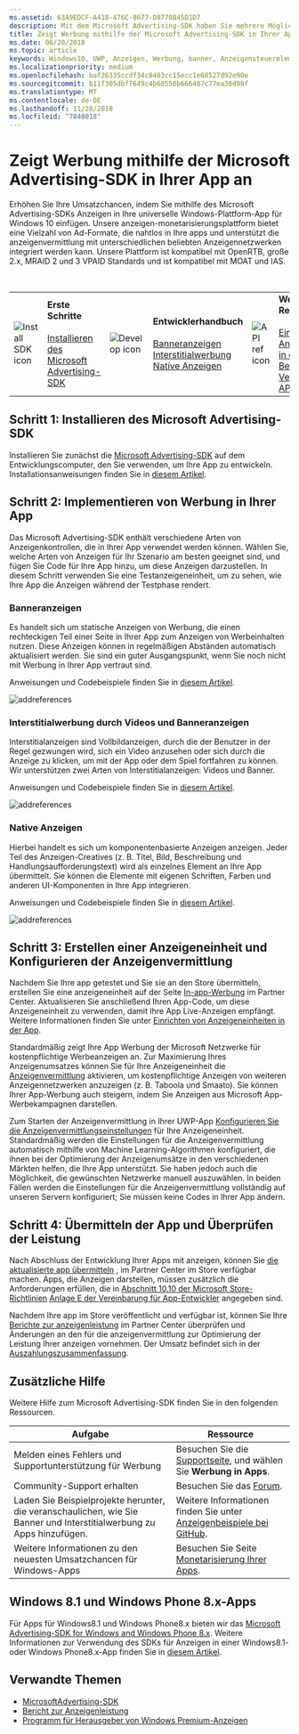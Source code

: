 ```yaml
---
ms.assetid: 63A9EDCF-A418-476C-8677-D8770B45D1D7
description: Mit dem Microsoft Advertising-SDK haben Sie mehrere Möglichkeiten zur Monetarisierung Ihrer App mit Anzeigen.
title: Zeigt Werbung mithilfe der Microsoft Advertising-SDK in Ihrer App an
ms.date: 06/20/2018
ms.topic: article
keywords: Windows10, UWP, Anzeigen, Werbung, banner, Anzeigensteuerelement,Interstitial
ms.localizationpriority: medium
ms.openlocfilehash: baf26335ccdf34c8403cc15ecc1e68527d92e90e
ms.sourcegitcommit: b11f305dbf7649c4b68550b666487c77ea30d98f
ms.translationtype: MT
ms.contentlocale: de-DE
ms.lasthandoff: 11/28/2018
ms.locfileid: "7848018"
---
```

# <a name="display-ads-in-your-app-with-the-microsoft-advertising-sdk"></a>Zeigt Werbung mithilfe der Microsoft Advertising-SDK in Ihrer App an

Erhöhen Sie Ihre Umsatzchancen, indem Sie mithilfe des Microsoft Advertising-SDKs Anzeigen in Ihre universelle Windows-Plattform-App für Windows 10 einfügen. Unsere anzeigen-monetarisierungsplattform bietet eine Vielzahl von Ad-Formate, die nahtlos in Ihre apps und unterstützt die anzeigenvermittlung mit unterschiedlichen beliebten Anzeigennetzwerken integriert werden kann. Unsere Plattform ist kompatibel mit OpenRTB, große 2.x, MRAID 2 und 3 VPAID Standards und ist kompatibel mit MOAT und IAS. 

<br/>

<table style="border: none !important;">
<colgroup>
<col width="10%" />
<col width="23%" />
<col width="10%" />
<col width="23%" />
<col width="10%" />
<col width="23%" />
</colgroup>
<tbody>
<tr>
<td align="left"><img src="images/install-sdk.png" alt="Install SDK icon" /></td>
<td align="left"><b>Erste Schritte</b><br/><br/>
    <a href="http://aka.ms/ads-sdk-uwp">Installieren des Microsoft Advertising-SDK</a>
</td>
<td align="left"><img src="images/write-code.png" alt="Develop icon" /></td>
<td align="left"><b>Entwicklerhandbuch</b><br/><br/>
    <a href="banner-ads.md">Banneranzeigen</a>
    <br/>
    <a href="interstitial-ads.md">Interstitialwerbung</a>
    <br/>
    <a href="native-ads.md">Native Anzeigen</a>
    </td>
<td align="left"><img src="images/api-reference.png" alt="API ref icon" /></td>
<td align="left"><b>Weitere Ressourcen</b><br/><br/>
    <a href="set-up-ad-units-in-your-app.md">Einrichten von Anzeigenblöcken in der App</a>
    <br/>
    <a href="best-practices-for-ads-in-apps.md">Bewährte Verfahren</a>
    <br/>
    <a href="https://msdn.microsoft.com/en-us/library/windows/apps/mt691884.aspx">API-Referenz</a>
    </td>
</tr>
</tbody>
</table>

## <a name="step-1-install-the-microsoft-advertising-sdk"></a>Schritt 1: Installieren des Microsoft Advertising-SDK

Installieren Sie zunächst die [Microsoft Advertising-SDK](http://aka.ms/ads-sdk-uwp) auf dem Entwicklungscomputer, den Sie verwenden, um Ihre App zu entwickeln. Installationsanweisungen finden Sie in [diesem Artikel](install-the-microsoft-advertising-libraries.md).

## <a name="step-2-implement-ads-in-your-app"></a>Schritt 2: Implementieren von Werbung in Ihrer App

Das Microsoft Advertising-SDK enthält verschiedene Arten von Anzeigenkontrollen, die in Ihrer App verwendet werden können. Wählen Sie, welche Arten von Anzeigen für Ihr Szenario am besten geeignet sind, und fügen Sie Code für Ihre App hinzu, um diese Anzeigen darzustellen. In diesem Schritt verwenden Sie eine Testanzeigeneinheit, um zu sehen, wie Ihre App die Anzeigen während der Testphase rendert.

### <a name="banner-ads"></a>Banneranzeigen

Es handelt sich um statische Anzeigen von Werbung, die einen rechteckigen Teil einer Seite in Ihrer App zum Anzeigen von Werbeinhalten nutzen. Diese Anzeigen können in regelmäßigen Abständen automatisch aktualisiert werden. Sie sind ein guter Ausgangspunkt, wenn Sie noch nicht mit Werbung in Ihrer App vertraut sind.

Anweisungen und Codebeispiele finden Sie in [diesem Artikel](adcontrol-in-xaml-and--net.md).

![addreferences](images/banner-ad.png)

### <a name="interstitial-video-and-interstitial-banner-ads"></a>Interstitialwerbung durch Videos und Banneranzeigen

Interstitialanzeigen sind Vollbildanzeigen, durch die der Benutzer in der Regel gezwungen wird, sich ein Video anzusehen oder sich durch die Anzeige zu klicken, um mit der App oder dem Spiel fortfahren zu können. Wir unterstützen zwei Arten von Interstitialanzeigen: Videos und Banner.

Anweisungen und Codebeispiele finden Sie in [diesem Artikel](interstitial-ads.md).

![addreferences](images/interstitial-ad.png)

### <a name="native-ads"></a>Native Anzeigen

Hierbei handelt es sich um komponentenbasierte Anzeigen anzeigen. Jeder Teil des Anzeigen-Creatives (z. B. Titel, Bild, Beschreibung und Handlungsaufforderungstext) wird als einzelnes Element an Ihre App übermittelt. Sie können die Elemente mit eigenen Schriften, Farben und anderen UI-Komponenten in Ihre App integrieren.

Anweisungen und Codebeispiele finden Sie in [diesem Artikel](native-ads.md).

![addreferences](images/native-ad.png)

<span id="ad-mediation"/>

## <a name="step-3-create-an-ad-unit-and-configure-mediation"></a>Schritt 3: Erstellen einer Anzeigeneinheit und Konfigurieren der Anzeigenvermittlung

Nachdem Sie Ihre app getestet und Sie sie an den Store übermitteln, erstellen Sie eine anzeigeneinheit auf der Seite [In-app-Werbung](../publish/in-app-ads.md) im Partner Center. Aktualisieren Sie anschließend Ihren App-Code, um diese Anzeigeneinheit zu verwenden, damit Ihre App Live-Anzeigen empfängt. Weitere Informationen finden Sie unter [Einrichten von Anzeigeneinheiten in der App](set-up-ad-units-in-your-app.md#live-ad-units).

Standardmäßig zeigt Ihre App Werbung der Microsoft Netzwerke für kostenpflichtige Werbeanzeigen an. Zur Maximierung Ihres Anzeigenumsatzes können Sie für Ihre Anzeigeneinheit die [Anzeigenvermittlung](ad-mediation-service.md) aktivieren, um kostenpflichtige Anzeigen von weiteren Anzeigennetzwerken anzuzeigen (z. B. Taboola und Smaato). Sie können Ihrer App-Werbung auch steigern, indem Sie Anzeigen aus Microsoft App-Werbekampagnen darstellen.

Zum Starten der Anzeigenvermittlung in Ihrer UWP-App [Konfigurieren Sie die Anzeigenvermittlungseinstellungen](../publish/in-app-ads.md#mediation-settings) für Ihre Anzeigeneinheit. Standardmäßig werden die Einstellungen für die Anzeigenvermittlung automatisch mithilfe von Machine Learning-Algorithmen konfiguriert, die ihnen bei der Optimierung der Anzeigenumsätze in den verschiedenen Märkten helfen, die Ihre App unterstützt. Sie haben jedoch auch die Möglichkeit, die gewünschten Netzwerke manuell auszuwählen. In beiden Fällen werden die Einstellungen für die Anzeigenvermittlung vollständig auf unseren Servern konfiguriert; Sie müssen keine Codes in Ihrer App ändern.    

## <a name="step-4-submit-your-app-and-review-performance"></a>Schritt 4: Übermitteln der App und Überprüfen der Leistung

Nach Abschluss der Entwicklung Ihrer Apps mit anzeigen, können Sie [die aktualisierte app übermitteln](https://docs.microsoft.com/windows/uwp/publish/app-submissions) , im Partner Center im Store verfügbar machen. Apps, die Anzeigen darstellen, müssen zusätzlich die Anforderungen erfüllen, die in [Abschnitt 10.10 der Microsoft Store-Richtlinien](https://docs.microsoft.com/legal/windows/agreements/store-policies#1010-advertising-conduct-and-content) [Anlage E der Vereinbarung für App-Entwickler](https://docs.microsoft.com/legal/windows/agreements/app-developer-agreement) angegeben sind.

Nachdem Ihre app im Store veröffentlicht und verfügbar ist, können Sie Ihre [Berichte zur anzeigenleistung](../publish/advertising-performance-report.md) im Partner Center überprüfen und Änderungen an den für die anzeigenvermittlung zur Optimierung der Leistung Ihrer anzeigen vornehmen. Der Umsatz befindet sich in der [Auszahlungszusammenfassung](../publish/payout-summary.md).

<span id="additional-help" />

## <a name="additional-help"></a>Zusätzliche Hilfe

Weitere Hilfe zum Microsoft Advertising-SDK finden Sie in den folgenden Ressourcen.

|  Aufgabe    | Ressource |               
|----------|-------|
| Melden eines Fehlers und Supportunterstützung für Werbung     | Besuchen Sie die [Supportseite](https://developer.microsoft.com/en-us/windows/support), und wählen Sie **Werbung in Apps**.        |
| Community-Support erhalten     | Besuchen Sie das [Forum](http://go.microsoft.com/fwlink/p/?LinkId=401266).       |
| Laden Sie Beispielprojekte herunter, die veranschaulichen, wie Sie Banner und Interstitialwerbung zu Apps hinzufügen.     | Weitere Informationen finden Sie unter [Anzeigenbeispiele bei GitHub](http://aka.ms/githubads).       |
| Weitere Informationen zu den neuesten Umsatzchancen für Windows-Apps     | Besuchen Sie Seite [Monetarisierung Ihrer Apps](https://developer.microsoft.com/store/monetize).        |

## <a name="windows-81-and-windows-phone-8x-apps"></a>Windows 8.1 und Windows Phone 8.x-Apps

Für Apps für Windows8.1 und Windows Phone8.x bieten wir das [Microsoft Advertising-SDK for Windows and Windows Phone 8.x](http://aka.ms/store-8-sdk). Weitere Informationen zur Verwendung des SDKs für Anzeigen in einer Windows8.1- oder Windows Phone8.x-App finden Sie in [diesem Artikel](https://docs.microsoft.com/en-us/previous-versions/windows/apps/dn792120(v=win.10)).

## <a name="related-topics"></a>Verwandte Themen

* [MicrosoftAdvertising-SDK](http://aka.ms/ads-sdk-uwp)
* [Bericht zur Anzeigenleistung](../publish/advertising-performance-report.md)
* [Programm für Herausgeber von Windows Premium-Anzeigen](windows-premium-ads-publishers-program.md)
